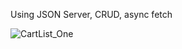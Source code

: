 Using JSON Server, CRUD, async fetch

![CartList_One](https://user-images.githubusercontent.com/75909425/210687410-36432d92-ab03-4f21-bb42-26d85504b13b.png)
